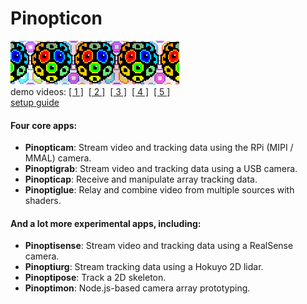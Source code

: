 # Pinopticon
<img src="./docs/images/logo3.png"><br>
demo videos: <a href="https://vimeo.com/394259350">[ 1 ]</a>&nbsp;&nbsp;<a href="https://vimeo.com/406810123">[ 2 ]</a>&nbsp;&nbsp;<a href="https://vimeo.com/552938349">[ 3 ]</a>&nbsp;&nbsp;<a href="https://vimeo.com/851987545">[ 4 ]</a>&nbsp;&nbsp;<a href="https://vimeo.com/868718401">[ 5 ]</a><br> 
<a href="https://docs.google.com/document/d/1SWL-JOeuY4peC_xsd7ARCZTshXlZcKad8DiNaIfZYdg/edit?tab=t.0">setup guide</a>

#### Four core apps:
<ul>
<li><b>Pinopticam</b>: Stream video and tracking data using the RPi (MIPI / MMAL) camera.</li>
<li><b>Pinoptigrab</b>: Stream video and tracking data using a USB camera.</li>
<li><b>Pinopticap</b>: Receive and manipulate array tracking data.</li>
<li><b>Pinoptiglue</b>: Relay and combine video from multiple sources with shaders.</li>
</ul>

#### And a lot more experimental apps, including:
<ul>
<li><b>Pinoptisense</b>: Stream video and tracking data using a RealSense camera.</li> 
<li><b>Pinoptiurg</b>: Stream tracking data using a Hokuyo 2D lidar.</li>
<li><b>Pinoptipose</b>: Track a 2D skeleton.</li>
<li><b>Pinoptimon</b>: Node.js-based camera array prototyping.</li>
</ul>
